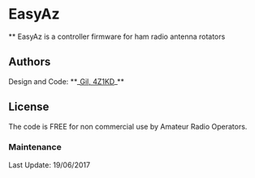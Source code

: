 <h1> EasyAz </h1>
** EasyAz is a controller firmware for ham radio antenna rotators

<h2>Authors</h2>
Design and Code: **_<a href="https://www.qrz.com/db/4z1kd" target="_blank">Gil, 4Z1KD</a>_**<br>

<h2>License</h2>
The code is FREE for non commercial use by Amateur Radio Operators.

<h3>Maintenance</h3>
Last Update: 19/06/2017<br>

<script>
var list = document.getElementById("logo");
list.outerHTML = '<img src="https://raw.githubusercontent.com/4Z1KD/EazyAz/master/EzAz.png" width="156px" style="position:absolute; top:-80px;right:10px;background:transparent"/>';
</script>
<img src="https://raw.githubusercontent.com/4Z1KD/EazyAz/master/Images/EzAz.png" width="1px" style="display:none;"/>
